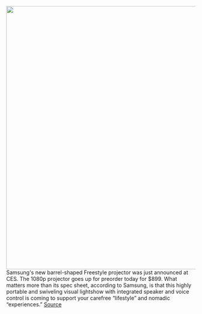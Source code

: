 <img src='https://cdn.vox-cdn.com/thumbor/TrHgT-qRwFJkvvsXGzXSyJLEe_w=/0x0:4500x3000/1200x0/filters:focal(0x0:4500x3000):no_upscale()/cdn.vox-cdn.com/uploads/chorus_asset/file/23142934/Samsung_The_Freestyle_Product_02.jpg' width='700px' /><br/>
Samsung's new barrel-shaped Freestyle projector was just announced at CES. The 1080p projector goes up for preorder today for $899. What matters more than its spec sheet, according to Samsung, is that this highly portable and swiveling visual lightshow with integrated speaker and voice control is coming to support your carefree “lifestyle” and nomadic “experiences.”
<a href='https://www.theverge.com/2022/1/4/22865673/samsung-freestyle-portable-lifestyle-projector-not-olds'> Source <a/>